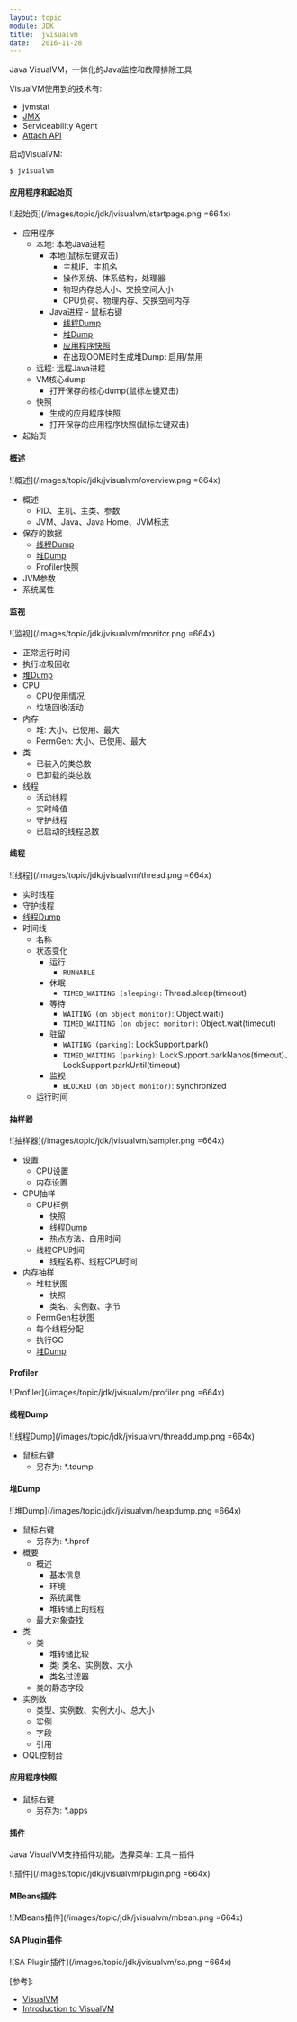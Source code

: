 ```yaml
---
layout: topic
module: JDK
title:  jvisualvm
date:   2016-11-28
---
```


Java VisualVM，一体化的Java监控和故障排除工具

VisualVM使用到的技术有:

* jvmstat
* [JMX](/topic/jdk/jmx.html)
* Serviceability Agent
* [Attach API](/topic/jdk/attach-api.html)

启动VisualVM:

```linux
$ jvisualvm
```

#### 应用程序和起始页

![起始页](/images/topic/jdk/jvisualvm/startpage.png =664x)

* 应用程序
    * 本地: 本地Java进程
        * 本地(鼠标左键双击)
            * 主机IP、主机名
            * 操作系统、体系结构，处理器
            * 物理内存总大小、交换空间大小
            * CPU负荷、物理内存、交换空间内存
        * Java进程 - 鼠标右键
            * [线程Dump](#threaddump)
            * [堆Dump](#heapdump)
            * [应用程序快照](#snapshot)
            * 在出现OOME时生成堆Dump: 启用/禁用
    * 远程: 远程Java进程
    * VM核心dump
        * 打开保存的核心dump(鼠标左键双击)
    * 快照
        * 生成的应用程序快照
        * 打开保存的应用程序快照(鼠标左键双击)
* 起始页

#### 概述

![概述](/images/topic/jdk/jvisualvm/overview.png =664x)

* 概述
    * PID、主机、主类、参数
    * JVM、Java、Java Home、JVM标志
* 保存的数据
    * [线程Dump](#threaddump)
    * [堆Dump](#heapdump)
    * Profiler快照
* JVM参数
* 系统属性

#### 监视

![监视](/images/topic/jdk/jvisualvm/monitor.png =664x)

* 正常运行时间
* 执行垃圾回收
* [堆Dump](#heapdump)
* CPU
    * CPU使用情况
    * 垃圾回收活动
* 内存
    * 堆: 大小、已使用、最大
    * PermGen: 大小、已使用、最大
* 类
    * 已装入的类总数
    * 已卸载的类总数
* 线程
    * 活动线程
    * 实时峰值
    * 守护线程
    * 已启动的线程总数

#### 线程

![线程](/images/topic/jdk/jvisualvm/thread.png =664x)

* 实时线程
* 守护线程
* [线程Dump](#threaddump)
* 时间线
    * 名称
    * 状态变化
        * 运行
            * `RUNNABLE`
        * 休眠
            * `TIMED_WAITING (sleeping)`: Thread.sleep(timeout)
        * 等待
            * `WAITING (on object monitor)`: Object.wait()
            * `TIMED_WAITING (on object monitor)`: Object.wait(timeout)
        * 驻留
            * `WAITING (parking)`: LockSupport.park()
            * `TIMED_WAITING (parking)`: LockSupport.parkNanos(timeout)、LockSupport.parkUntil(timeout)
        * 监视
            * `BLOCKED (on object monitor)`: synchronized
    * 运行时间

#### 抽样器

![抽样器](/images/topic/jdk/jvisualvm/sampler.png =664x)

* 设置
    * CPU设置
    * 内存设置
* CPU抽样
    * CPU样例
        * 快照
        * [线程Dump](#threaddump)
        * 热点方法、自用时间
    * 线程CPU时间
        * 线程名称、线程CPU时间
* 内存抽样
    * 堆柱状图
        * 快照
        * 类名、实例数、字节
    * PermGen柱状图
    * 每个线程分配
    * 执行GC
    * [堆Dump](#heapdump)

#### Profiler

![Profiler](/images/topic/jdk/jvisualvm/profiler.png =664x)

#### <a id="threaddump">线程Dump</a>

![线程Dump](/images/topic/jdk/jvisualvm/threaddump.png =664x)

* 鼠标右键
    * 另存为: \*.tdump

#### <a id="heapdump">堆Dump</a>

![堆Dump](/images/topic/jdk/jvisualvm/heapdump.png =664x)

* 鼠标右键
    * 另存为: \*.hprof
* 概要
    * 概述
        * 基本信息
        * 环境
        * 系统属性
        * 堆转储上的线程
    * 最大对象查找
* 类
    * 类
        * 堆转储比较
        * 类: 类名、实例数、大小
        * 类名过滤器
    * 类的静态字段
* 实例数
    * 类型、实例数、实例大小、总大小
    * 实例
    * 字段
    * 引用
* OQL控制台

#### <a id="snapshot">应用程序快照</a>

* 鼠标右键
    * 另存为: \*.apps

#### 插件

Java VisualVM支持插件功能，选择菜单: 工具－插件

![插件](/images/topic/jdk/jvisualvm/plugin.png =664x)

#### MBeans插件

![MBeans插件](/images/topic/jdk/jvisualvm/mbean.png =664x)

#### SA Plugin插件

![SA Plugin插件](/images/topic/jdk/jvisualvm/sa.png =664x)

\[参考\]:

* [VisualVM](https://visualvm.github.io/)
* [Introduction to VisualVM](http://visualvm.java.net/intro.html)
